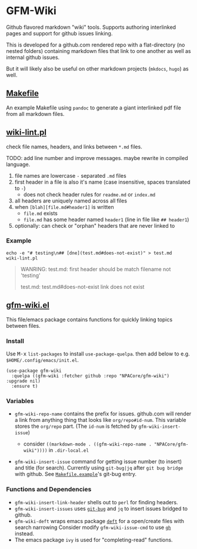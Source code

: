 # GFM-Wiki
Github flavored markdown "wiki" tools. Supports authoring interlinked pages and support for github issues linking.


This is developed for a github.com rendered repo with a flat-directory (no nested folders) containing markdown files that link to one another as well as internal github issues.

But it will likely also be useful on other markdown projects (`mkdocs`, `hugo`) as well.

## [Makefile](Makefile.example)
An example Makefile using `pandoc` to generate a giant interlinked pdf file from all markdown files.

## [wiki-lint.pl](wiki-lint.pl)
check file names, headers, and links between `*.md` files.

TODO: add line number and improve messages. maybe rewrite in compiled language.

1. file names are lowercase `-` separated `.md` files
2. first header in a file is also it's name (case insensitive, spaces translated to `-`)
   * does not check header rules for `readme.md` or `index.md`
3. all headers are uniquely named across all files
4. when `[blah][file.md#header1]` is written
   * `file.md` exists
   * `file.md` has some header named `header1` (line in file like `## header1`)
5. optionally: can check or "orphan" headers that are never linked to

### Example

```
echo -e "# testing\n## [dne](test.md#does-not-exist)" > test.md
wiki-lint.pl
```

> WANRING: test.md: first header should be match filename not 'testing'
>
> test.md: test.md#does-not-exist link does not exist 

## [gfm-wiki.el](gfm-wiki.el)

This file/emacs package contains functions for quickly linking topics between files.


### Install
Use <kbd>M-x</kbd> `list-packages` to install `use-package-quelpa`. then add below to e.g. `$HOME/.config/emacs/init.el`. 

```elisp
(use-package gfm-wiki
  :quelpa ((gfm-wiki :fetcher github :repo "NPACore/gfm-wiki") :upgrade nil)
  :ensure t)
```

### Variables
* `gfm-wiki-repo-name` contains the prefix for issues. github.com will render a link from anything thing that looks like `org/repo#id-num`. This variable stores the `org/repo` part. (The `id-num` is fetched by `gfm-wiki-insert-issue`)
  - consider `((markdown-mode . ((gfm-wiki-repo-name . "NPACore/gfm-wiki"))))` in `.dir-local.el`

* `gfm-wiki-insert-issue` command for getting issue number (to insert) and title (for search). Currently using `git-bug|jq` after `git bug bridge` with github. See [`Makefile.example`](Makefile.example)'s git-bug entry.

### Functions and Dependencies
* `gfm-wiki-insert-link-header` shells out to `perl` for finding headers.
* `gfm-wiki-insert-issues` uses [`git-bug`](https://github.com/MichaelMure/git-bug/) and `jq` to insert issues bridged to github.
* `gfm-wiki-deft` wraps emacs package [`deft`](https://github.com/jrblevin/deft) for a open/create files with search narrowing
Consider modify `gfm-wiki-issue-cmd` to use [`gh`](https://cli.github.com/) instead.
* The emacs package `ivy` is used for "completing-read" functions. 
